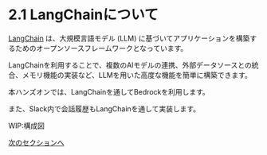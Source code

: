 # 2.1 LangChainについて

[LangChain](https://python.langchain.com/v0.1/docs/get_started/introduction) は、大規模言語モデル (LLM) に基づいてアプリケーションを構築するためのオープンソースフレームワークとなっています。

LangChainを利用することで、複数のAIモデルの連携、外部データソースとの統合、メモリ機能の実装など、LLMを用いた高度な機能を簡単に構築できます。

本ハンズオンでは、LangChainを通してBedrockを利用します。

また、Slack内で会話履歴もLangChainを通して実装します。

WIP:構成図

[次のセクションへ](/docs/2.2.md)
